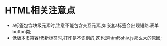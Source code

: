 # HTML相关注意点

* a标签包含块级元素时,注意不能包含交互元素,如嵌套a标签会出现短路.表单button类;
* 低版本IE兼容H5新标签时,打印是不识别的,这也是html5shiv.js那么大的原因;
